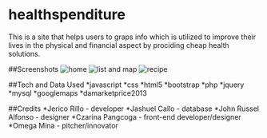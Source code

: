 # healthspenditure
This is a site that helps users to graps info which is utilized to improve their lives in the physical and financial aspect by prociding cheap health solutions.

##Screenshots
![home](https://cloud.githubusercontent.com/assets/15942281/11322056/bacdb748-9113-11e5-9dc1-2e9cda477929.png)
![list and map](https://cloud.githubusercontent.com/assets/15942281/11322050/540d89ac-9113-11e5-810c-1cd3a1166281.png)
![recipe](https://cloud.githubusercontent.com/assets/15942281/11322051/54103d3c-9113-11e5-8fa4-88562c109361.png)

##Tech and Data Used
*javascript
*css
*html5
*bootstrap
*php
*jquery
*mysql
*googlemaps
*damarketprice2013

##Credits
*Jerico Rillo - developer
*Jashuel Callo - database 
*John Russel Alfonso - designer
*Czarina Pangcoga - front-end developer/designer
*Omega Mina - pitcher/innovator
